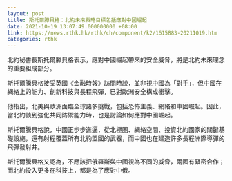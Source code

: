 ```yaml
---
layout: post
title: 斯托爾滕貝格：北約未來戰略目標包括應對中國崛起
date: 2021-10-19 13:07:49.000000000 +08:00
link: https://news.rthk.hk/rthk/ch/component/k2/1615883-20211019.htm
categories: rthk
---
```


北約秘書長斯托爾滕貝格表示，應對中國崛起帶來的安全威脅，將是北約未來理念的重要組成部分。

斯托爾騰貝格接受英國《金融時報》訪問時說，並非視中國為「對手」，但中國在網絡上的能力、創新科技與長程飛彈，已對歐洲安全構成衝擊。

他指出，北美與歐洲面臨全球諸多挑戰，包括恐怖主義、網絡和中國崛起。因此，當北約談到強化共同防禦能力時，也是討論如何應對中國崛起。

斯托爾騰貝格說，中國正步步進逼，從北極圈、網絡空間、投資北約國家的關鍵基礎設施，還有射程覆蓋所有北約盟國的武器，而中國也在建造許多長程洲際導彈的飛彈發射井。

斯托爾騰貝格又認為，不應該把俄羅斯與中國視為不同的威脅，兩國有緊密合作；而北約投入更多在科技上，都是為了應對中俄。
